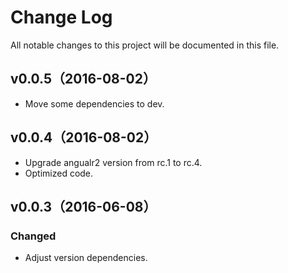 # Change Log
All notable changes to this project will be documented in this file.

## v0.0.5（2016-08-02）

- Move some dependencies to dev.

## v0.0.4（2016-08-02）

- Upgrade angualr2 version from rc.1 to rc.4.
- Optimized code.

## v0.0.3（2016-06-08）

### Changed

- Adjust version dependencies.